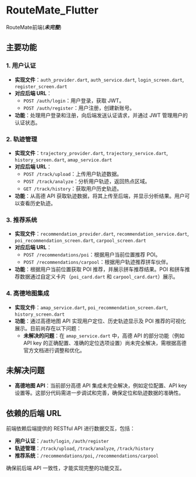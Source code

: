 # RouteMate_Flutter
RouteMate前端(***未完整***)

## 主要功能

### 1. 用户认证

- **实现文件**：`auth_provider.dart`, `auth_service.dart`, `login_screen.dart`, `register_screen.dart`
- **对应后端 URL**：
  - `POST /auth/login`：用户登录，获取 JWT。
  - `POST /auth/register`：用户注册，创建新账号。
- **功能**：处理用户登录和注册，向后端发送认证请求，并通过 JWT 管理用户的认证状态。

### 2. 轨迹管理

- **实现文件**：`trajectory_provider.dart`, `trajectory_service.dart`, `history_screen.dart`, `amap_service.dart`
- **对应后端 URL**：
  - `POST /track/upload`：上传用户轨迹数据。
  - `POST /track/analyze`：分析用户轨迹，返回热点区域。
  - `GET /track/history`：获取用户历史轨迹。
- **功能**：从高德 API 获取轨迹数据，将其上传至后端，并显示分析结果。用户可以查看历史轨迹。

### 3. 推荐系统

- **实现文件**：`recommendation_provider.dart`, `recommendation_service.dart`, `poi_recommendation_screen.dart`, `carpool_screen.dart`
- **对应后端 URL**：
  - `POST /recommendations/poi`：根据用户当前位置推荐 POI。
  - `POST /recommendations/carpool`：根据用户轨迹推荐拼车伙伴。
- **功能**：根据用户当前位置获取 POI 推荐，并展示拼车推荐结果。POI 和拼车推荐数据通过自定义卡片（`poi_card.dart` 和 `carpool_card.dart`）展示。

### 4. 高德地图集成

- **实现文件**：`amap_service.dart`, `poi_recommendation_screen.dart`, `history_screen.dart`
- **功能**：通过高德地图 API 实现用户定位、历史轨迹显示及 POI 推荐的可视化展示。目前尚存在以下问题：
  - **未解决的问题**：在 `amap_service.dart` 中，高德 API 的部分功能（例如 API key 的正确配置、准确的定位选项设置）尚未完全解决，需根据高德官方文档进行调整和优化。

## 未解决问题

- **高德地图 API**：当前部分高德 API 集成未完全解决，例如定位配置、API key 设置等。这部分代码需进一步调试和完善，确保定位和轨迹数据的准确性。

## 依赖的后端 URL

前端依赖后端提供的 RESTful API 进行数据交互，包括：
- **用户认证**：`/auth/login`, `/auth/register`
- **轨迹管理**：`/track/upload`, `/track/analyze`, `/track/history`
- **推荐系统**：`/recommendations/poi`, `/recommendations/carpool`

确保前后端 API 一致性，才能实现完整的功能交互。
